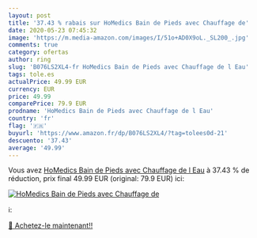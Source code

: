 ```yaml
---
layout: post
title: '37.43 % rabais sur HoMedics Bain de Pieds avec Chauffage de'
date: 2020-05-23 07:45:32
image: 'https://m.media-amazon.com/images/I/51o+AD0X9oL._SL200_.jpg'
comments: true
category: ofertas
author: ring
slug: 'B076LS2XL4-fr HoMedics Bain de Pieds avec Chauffage de l Eau'
tags: tole.es
actualPrice: 49.99 EUR
currency: EUR
price: 49.99
comparePrice: 79.9 EUR
prodname: 'HoMedics Bain de Pieds avec Chauffage de l Eau'
country: 'fr'
flag: '🇫🇷'
buyurl: 'https://www.amazon.fr/dp/B076LS2XL4/?tag=tolees0d-21'
descuento: '37.43'
average: '49.99'
---
```


Vous avez [HoMedics Bain de Pieds avec Chauffage de l Eau](https://www.amazon.fr/dp/B076LS2XL4/?tag=tolees0d-21)  à  37.43 % de réduction, prix final  49.99 EUR (original: 79.9 EUR) ici:

[![HoMedics Bain de Pieds avec Chauffage de](https://m.media-amazon.com/images/I/51o+AD0X9oL._SL200_.jpg)](https://www.amazon.fr/dp/B076LS2XL4/?tag=tolees0d-21)

ℹ️:


[🛒 Achetez-le maintenant!!](https://www.amazon.fr/dp/B076LS2XL4/?tag=tolees0d-21)
